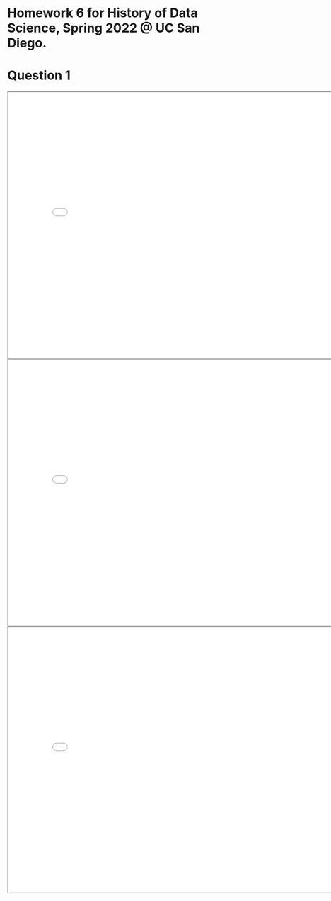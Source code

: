 # Homework 6 for History of Data Science, Spring 2022 @ UC San Diego.
# Question 1
<iframe src='./map.html' width=800 height=600></iframe>

<iframe src='./plotly-fig.html' width=800 height=600></iframe>

<iframe src='./france_fig (1).html' width=800 height=600></iframe>
